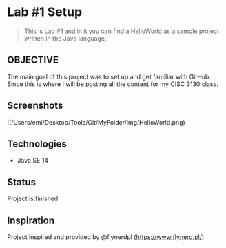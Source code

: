 # Lab #1 Setup
> This is Lab #1 and in it you can find a HelloWorld  as a sample project written
in the Java language.

## OBJECTIVE
The main goal of this project was to set up and get familiar with GitHub. Since
this is where I will be posting all the content for my CISC 3130 class.

## Screenshots
!(/Users/emi/Desktop/Tools/Git/MyFolder/img/HelloWorld.png)

## Technologies
* Java SE 14

## Status
Project is:finished

## Inspiration
Project inspired and provided by @flynerdpl (https://www.flynerd.pl/)
